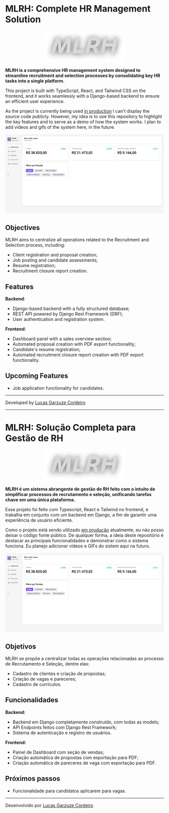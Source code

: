 # MLRH: Complete HR Management Solution  
<p align="center">
  <img src="https://github.com/garzuze/MLRH/blob/main/media/logo.png" alt="mlrh-logo" height="100">
</img>
</p>

**MLRH is a comprehensive HR management system designed to streamline recruitment and selection processes by consolidating key HR tasks into a single platform.**

This project is built with TypeScript, React, and Tailwind CSS on the frontend, and it works seamlessly with a Django-based backend to ensure an efficient user experience.

As the project is currently being used [in production](https://mlrh.com.br/) I can't display the source code publicly. However, my idea is to use this repository to highlight the key features and to serve as a demo of how the system works. I plan to add videos and gifs of the system here, in the future.

![screenshot](https://github.com/garzuze/MLRH/blob/main/media/mlrh.com.br_admin_dashboard_(Screenshot).png)

## Objectives  
MLRH aims to centralize all operations related to the Recruitment and Selection process, including:  
- Client registration and proposal creation;
- Job posting and candidate assessments;
- Resume registration;
- Recruitment closure report creation.

## Features  
**Backend**:  
- Django-based backend with a fully structured database;
- REST API powered by Django Rest Framework (DRF);
- User authentication and registration system.

**Frontend**:  
- Dashboard panel with a sales overview section;
- Automated proposal creation with PDF export functionality;
- Candidate's resume registration;
- Automated recruitment closure report creation with PDF export functionality.

## Upcoming Features  
- Job application functionality for candidates.
---

Developed by [Lucas Garzuze Cordeiro](https://github.com/garzuze)

---  
# MLRH: Solução Completa para Gestão de RH
<p align="center">
  <img src="https://github.com/garzuze/MLRH/blob/main/media/logo.png" alt="mlrh-logo" height="100">
</img>
</p>

**MLRH é um sistema abrangente de gestão de RH feito com o intuito de simplificar processos de recrutamento e seleção, unificando tarefas chave em uma única plataforma.**

Esse projeto foi feito com Typescript, React e Tailwind no frontend, e trabalha em conjunto com um backend em Django, a fim de garantir uma experiência de usuário eficiente.

Como o projeto está sendo utilizado [em produção](https://mlrh.com.br/) atualmente, eu não posso deixar o código fonte público. De qualquer forma, a ideia deste repositório é destacar as principais funcionalidades e demonstrar como o sistema funciona. Eu planejo adicionar vídeos e GIFs do sistem aqui na futuro.

![screenshot](https://github.com/garzuze/MLRH/blob/main/media/mlrh.com.br_admin_dashboard_(Screenshot).png)

## Objetivos
MLRH se propõe a centralizar todas as operações relacionadas ao processo de Recrutamento e Seleção, dentre elas:
  - Cadastro de clientes e criação de propostas;
  - Criação de vagas e pareceres;
  - Cadastro de currículos.

## Funcionalidades
  **Backend:**
  - Backend em Django completamente construído, com todas as models;
  - API Endpoints feitos com Django Rest Framework;
  - Sistema de autenticação e registro de usuários.

  **Frontend:**    
  - Painel de Dashboard com seção de vendas;
  - Criação automática de propostas com exportação para PDF;
  - Criação automática de pareceres de vaga com exportação para PDF.

## Próximos passos
- Funcionalidade para candidatos aplicarem para vagas.

---

Desenvolvido por [Lucas Garzuze Cordeiro](https://github.com/garzuze)


